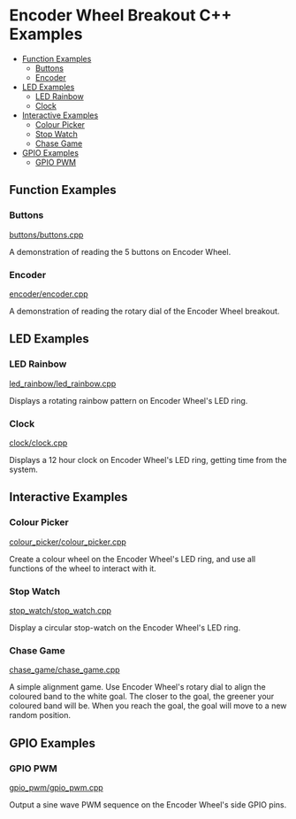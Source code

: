 # Encoder Wheel Breakout C++ Examples <!-- omit in toc -->

- [Function Examples](#function-examples)
  - [Buttons](#buttons)
  - [Encoder](#encoder)
- [LED Examples](#led-examples)
  - [LED Rainbow](#led-rainbow)
  - [Clock](#clock)
- [Interactive Examples](#interactive-examples)
  - [Colour Picker](#colour-picker)
  - [Stop Watch](#stop-watch)
  - [Chase Game](#chase-game)
- [GPIO Examples](#gpio-examples)
  - [GPIO PWM](#gpio-pwm)


## Function Examples

### Buttons
[buttons/buttons.cpp](buttons/buttons.cpp)

A demonstration of reading the 5 buttons on Encoder Wheel.


### Encoder
[encoder/encoder.cpp](encoder/encoder.cpp)

A demonstration of reading the rotary dial of the Encoder Wheel breakout.


## LED Examples

### LED Rainbow
[led_rainbow/led_rainbow.cpp](led_rainbow/led_rainbow.cpp)

Displays a rotating rainbow pattern on Encoder Wheel's LED ring.


### Clock
[clock/clock.cpp](clock/clock.cpp)

Displays a 12 hour clock on Encoder Wheel's LED ring, getting time from the system.


## Interactive Examples

### Colour Picker
[colour_picker/colour_picker.cpp](colour_picker/colour_picker.cpp)

Create a colour wheel on the Encoder Wheel's LED ring, and use all functions of the wheel to interact with it.


### Stop Watch
[stop_watch/stop_watch.cpp](stop_watch/stop_watch.cpp)

Display a circular stop-watch on the Encoder Wheel's LED ring.


### Chase Game
[chase_game/chase_game.cpp](chase_game/chase_game.cpp)

A simple alignment game. Use Encoder Wheel's rotary dial to align the coloured band to the white goal. The closer to the goal, the greener your coloured band will be. When you reach the goal, the goal will move to a new random position.


## GPIO Examples

### GPIO PWM
[gpio_pwm/gpio_pwm.cpp](gpio_pwm/gpio_pwm.cpp)

Output a sine wave PWM sequence on the Encoder Wheel's side GPIO pins.
